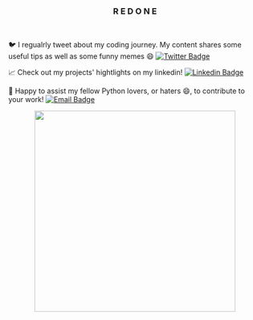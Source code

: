 <h3 align="center">R E D O N E</h3>
<br>

<!-- Twitter -->
🐦 I regualrly tweet about my coding journey. My content shares some useful tips as well as some funny memes 😄 [![Twitter Badge](https://img.shields.io/badge/-Twitter-blue?style=flat-square&logo=Twitter&logoColor=white)][twitter]

<!-- LinkedIn -->
📈 Check out my projects' hightlights on my linkedin! [![Linkedin Badge](https://img.shields.io/badge/-LinkedIn-blue?style=flat-square&logo=Linkedin&logoColor=white)][linkedin]

<!-- Email -->
📩 Happy to assist my fellow Python lovers, or haters 😄, to contribute to your work! [![Email Badge](https://img.shields.io/badge/-Email-d14836?style=flat-square&logo=Gmail&logoColor=white)][send_mail]

<div align="center">
<img src = "https://github-readme-streak-stats.herokuapp.com?user=kaboussi&theme=github-dark&hide_border=true&date_format=M%20j%5B%2C%20Y%5D" width = 400>

<!-- ![Views](https://komarev.com/ghpvc/?username=kaboussi&color=green)-->

<br />
<br />

[twitter]: https://www.twitter.com/kaboussi_
[linkedin]: https://www.linkedin.com/in/redouane-elkaboussi/
[send_mail]: mailto:elkaboussi@pm.me
